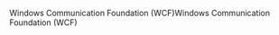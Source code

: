 <span data-ttu-id="1bc50-101">Windows Communication Foundation (WCF)</span><span class="sxs-lookup"><span data-stu-id="1bc50-101">Windows Communication Foundation (WCF)</span></span>